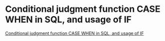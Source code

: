 # Conditional judgment function CASE WHEN in SQL, and usage of IF
[Conditional judgment function CASE WHEN in SQL, and usage of IF](https://aiwithcloud.com/2022/09/14/conditional_judgment_function_case_when_in_sql_and_usage_of_if/)